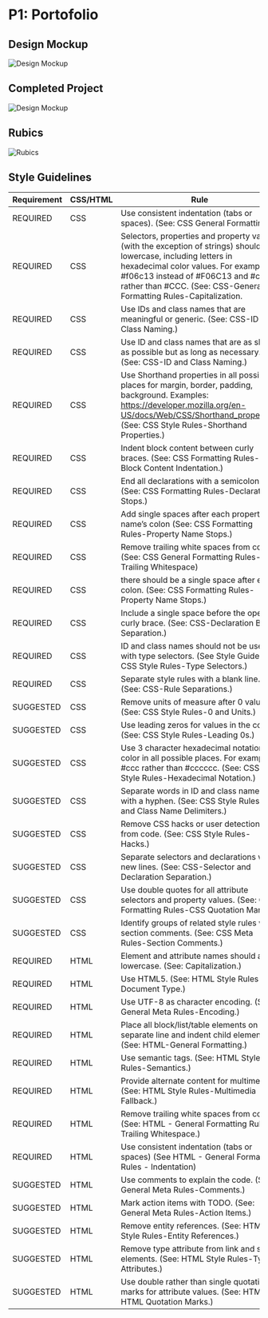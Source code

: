 # P1: Portofolio

## Design Mockup
![Design Mockup](https://res.cloudinary.com/dpj88/image/upload/v1591544499/Front-end-P1/p1/design-mockup_rjodo6.png)


## Completed Project
![Design Mockup](https://res.cloudinary.com/dpj88/image/upload/v1591544502/Front-end-P1/p1/mydesign_n0qkb5.png)

## Rubics
![Rubics](https://res.cloudinary.com/dpj88/image/upload/v1591544504/Front-end-P1/p1/rubic_sdy9lw.png)

## Style Guidelines

| Requirement | CSS/HTML | Rule |
| ----------- | -------- | ---- |
| REQUIRED | CSS | Use consistent indentation (tabs or spaces). (See: CSS General Formatting |Rules-Indentation) |
| REQUIRED | CSS | Selectors, properties and property values (with the exception of strings) should be lowercase, including letters in hexadecimal color values. For example #f06c13 instead of #F06C13 and #ccc rather than #CCC. (See: CSS-General Formatting Rules-Capitalization. |
| REQUIRED | CSS | Use IDs and class names that are meaningful or generic. (See: CSS-ID and Class Naming.) | 
| REQUIRED | CSS | Use ID and class names that are as short as possible but as long as necessary. (See: CSS-ID and Class Naming.) | 
| REQUIRED | CSS | Use Shorthand properties in all possible places for margin, border, padding, background. Examples: https://developer.mozilla.org/en-US/docs/Web/CSS/Shorthand_properties. (See: CSS Style Rules-Shorthand Properties.) | 
| REQUIRED | CSS | Indent block content between curly braces. (See: CSS Formatting Rules-Block Content Indentation.) | 
| REQUIRED | CSS | End all declarations with a semicolon. (See: CSS Formatting Rules-Declaration Stops.) | 
| REQUIRED | CSS | Add single spaces after each property name’s colon (See: CSS Formatting Rules-Property Name Stops.) |  
| REQUIRED | CSS | Remove trailing white spaces from code. (See: CSS General Formatting Rules-Trailing Whitespace) | 
| REQUIRED | CSS | there should be a single space after each colon. (See: CSS Formatting Rules-Property Name Stops.) | 
| REQUIRED | CSS | Include a single space before the opening curly brace. (See: CSS-Declaration Block Separation.) | 
| REQUIRED | CSS | ID and class names should not be used with type selectors. (See Style Guide: CSS Style Rules-Type Selectors.) |  
| REQUIRED | CSS | Separate style rules with a blank line. (See: CSS-Rule Separations.) |
| SUGGESTED | CSS | Remove units of measure after 0 values. (See: CSS Style Rules-0 and Units.) |
| SUGGESTED | CSS | Use leading zeros for values in the code. (See: CSS Style Rules-Leading 0s.) |
| SUGGESTED | CSS | Use 3 character hexadecimal notation for color in all possible places. For example #ccc rather than #cccccc. (See: CSS Style Rules-Hexadecimal Notation.) |
| SUGGESTED  | CSS | Separate words in ID and class names with a hyphen. (See: CSS Style Rules-ID and Class Name Delimiters.) |
| SUGGESTED  | CSS | Remove CSS hacks or user detection from code. (See: CSS Style Rules-Hacks.) |
| SUGGESTED  | CSS | Separate selectors and declarations with new lines. (See: CSS-Selector and Declaration Separation.) |
| SUGGESTED  | CSS | Use double quotes for all attribute selectors and property values. (See: CSS Formatting Rules-CSS Quotation Marks.)  |
| SUGGESTED  | CSS | Identify groups of related style rules with section comments. (See: CSS Meta Rules-Section Comments.) |
| REQUIRED  | HTML | Element and attribute names should all be lowercase. (See: Capitalization.) |
| REQUIRED  | HTML | Use HTML5. (See: HTML Style Rules-Document Type.) |
|  REQUIRED  | HTML | Use UTF-8 as character encoding. (See: General Meta Rules-Encoding.) |
|  REQUIRED  | HTML | Place all block/list/table elements on a separate line and indent child elements. (See: HTML-General Formatting.) |
|  REQUIRED | HTML | Use semantic tags. (See: HTML Style Rules-Semantics.) |
|  REQUIRED  | HTML | Provide alternate content for multimedia. (See: HTML Style Rules-Multimedia Fallback.) |
|  REQUIRED  | HTML | Remove trailing white spaces from code. (See: HTML - General Formatting Rules - Trailing Whitespace.) |
|  REQUIRED  | HTML | Use consistent indentation (tabs or spaces) (See HTML - General Formatting Rules - Indentation) |
| SUGGESTED  | HTML | Use comments to explain the code. (See: General Meta Rules-Comments.) |
| SUGGESTED  | HTML | Mark action items with TODO. (See: General Meta Rules-Action Items.) |
| SUGGESTED  | HTML | Remove entity references. (See: HTML Style Rules-Entity References.) |
| SUGGESTED  | HTML | Remove type attribute from link and script elements. (See: HTML Style Rules-Type Attributes.) |
| SUGGESTED | HTML | Use double rather than single quotation marks for attribute values. (See: HTML-HTML Quotation Marks.) |

